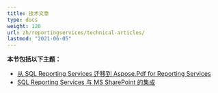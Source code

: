 ```yaml
---
title: 技术文章
type: docs
weight: 120
url: zh/reportingservices/technical-articles/
lastmod: "2021-06-05"
---
```


**本节包括以下主题：**
- [从 SQL Reporting Services 迁移到 Aspose.Pdf for Reporting Services](/pdf/reportingservices/migration-from-sql-reporting-services-to-aspose-pdf-for-reporting-services/)
- [SQL Reporting Services 与 MS SharePoint 的集成](/pdf/reportingservices/sql-reporting-services-integration-with-ms-sharepoint/)